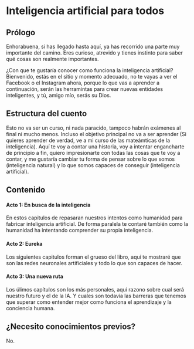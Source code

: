 # Inteligencia artificial para todos


## Prólogo

Enhorabuena, si has llegado hasta aquí, ya has recorrido una parte muy importante del camino. Eres curioso, atrevido y tienes instinto para saber qué cosas son realmente importantes.

¿Con que te gustaría conocer como funciona la inteligencia artificial? Bienvenido, estás en el sitio y momento adecuado, no te vayas a ver el Facebook o el Instagram ahora, porque lo que vas a aprender a continuación, serán las herramintas para crear nuevas entidades inteligentes, y tú, amigo mío, serás su Dios.


## Estructura del cuento

Esto no va ser un curso, ni nada paracido, tampoco habrán exámenes al final ni mucho menos. Incluso el objetivo principal no va a ser aprender (Si quieres aprender de verdad, ve a mi curso de las mateámticas de la inteligencia). Aquí te voy a contar una historia, voy a intentar engancharte de principio a fin, quiero impresionarte con todas las cosas que te voy a contar, y me gustaría cambiar tu forma de pensar sobre lo que somos (inteligencia natural) y lo que somos capaces de conseguir (inteligencia artificial).

## Contenido

#### Acto 1: En busca de la inteligencia

En estos capitulos de repasaran nuestros intentos como humanidad para fabricar inteligencia artificial. De forma paralela te contaré también como la humanidad ha intentando comprender su propia inteligencia.

#### Acto 2: Eureka

Los siguientes capitulos forman el grueso del libro, aquí te mostraré que son las redes neuronales artificiales y todo lo que son capaces de hacer.

#### Acto 3: Una nueva ruta

Los úlimos capítulos son los más personales, aquí razono sobre cual será nuestro futuro y el de la IA. Y cuales son todavía las barreras que tenemos que superar como entender mejor como funciona el aprendizaje y la conciencia humana.


## ¿Necesito conocimientos previos?

No.